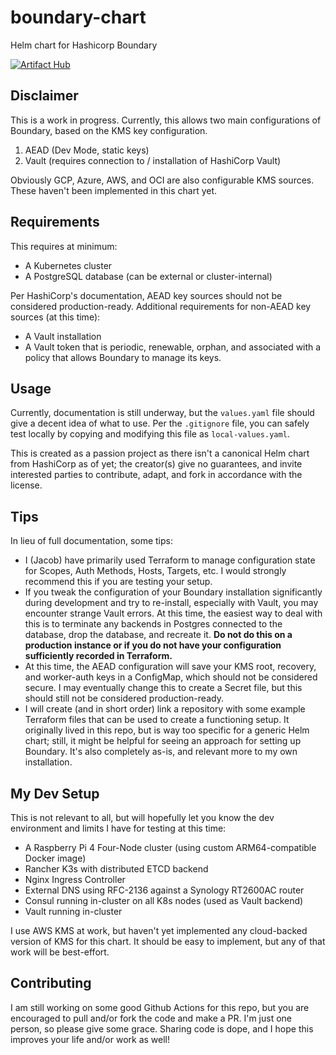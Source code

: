 # boundary-chart
Helm chart for Hashicorp Boundary

[![Artifact Hub](https://img.shields.io/endpoint?url=https://artifacthub.io/badge/repository/boundary-chart)](https://artifacthub.io/packages/search?repo=boundary-chart)

## Disclaimer
This is a work in progress. Currently, this allows two main configurations of Boundary, based on the KMS key configuration.

1. AEAD (Dev Mode, static keys)
2. Vault (requires connection to / installation of HashiCorp Vault)

Obviously GCP, Azure, AWS, and OCI are also configurable KMS sources. These haven't been implemented in this chart yet.

## Requirements
This requires at minimum:
- A Kubernetes cluster
- A PostgreSQL database (can be external or cluster-internal)

Per HashiCorp's documentation, AEAD key sources should not be considered production-ready. Additional requirements for non-AEAD key sources (at this time):
- A Vault installation
- A Vault token that is periodic, renewable, orphan, and associated with a policy that allows Boundary to manage its keys.

## Usage
Currently, documentation is still underway, but the `values.yaml` file should give a decent idea of what to use. Per the `.gitignore` file, you can safely test locally by copying and modifying this file as `local-values.yaml`.

This is created as a passion project as there isn't a canonical Helm chart from HashiCorp as of yet; the creator(s) give no guarantees, and invite interested parties to contribute, adapt, and fork in accordance with the license.

## Tips
In lieu of full documentation, some tips:
- I (Jacob) have primarily used Terraform to manage configuration state for Scopes, Auth Methods, Hosts, Targets, etc. I would strongly recommend this if you are testing your setup.
- If you tweak the configuration of your Boundary installation significantly during development and try to re-install, especially with Vault, you may encounter strange Vault errors. At this time, the easiest way to deal with this is to terminate any backends in Postgres connected to the database, drop the database, and recreate it. **Do not do this on a production instance or if you do not have your configuration sufficiently recorded in Terraform.**
- At this time, the AEAD configuration will save your KMS root, recovery, and worker-auth keys in a ConfigMap, which should not be considered secure. I may eventually change this to create a Secret file, but this should still not be considered production-ready.
- I will create (and in short order) link a repository with some example Terraform files that can be used to create a functioning setup. It originally lived in this repo, but is way too specific for a generic Helm chart; still, it might be helpful for seeing an approach for setting up Boundary. It's also completely as-is, and relevant more to my own installation.

## My Dev Setup
This is not relevant to all, but will hopefully let you know the dev environment and limits I have for testing at this time:
- A Raspberry Pi 4 Four-Node cluster (using custom ARM64-compatible Docker image)
- Rancher K3s with distributed ETCD backend
- Nginx Ingress Controller
- External DNS using RFC-2136 against a Synology RT2600AC router
- Consul running in-cluster on all K8s nodes (used as Vault backend)
- Vault running in-cluster

I use AWS KMS at work, but haven't yet implemented any cloud-backed version of KMS for this chart. It should be easy to implement, but any of that work will be best-effort.

## Contributing
I am still working on some good Github Actions for this repo, but you are encouraged to pull and/or fork the code and make a PR. I'm just one person, so please give some grace. Sharing code is dope, and I hope this improves your life and/or work as well!
